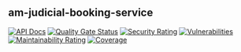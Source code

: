 ## am-judicial-booking-service

[![API Docs](https://img.shields.io/badge/API%20Docs-site-e140ad.svg)](https://hmcts.github.io/cnp-api-docs/swagger.html?url=https://hmcts.github.io/cnp-api-docs/specs/am-judicial-booking-service.json)
[![Quality Gate Status](https://sonarcloud.io/api/project_badges/measure?project=tempered%3aam-judicial-booking-service&metric=alert_status)](https://sonarcloud.io/summary/overall?id=tempered%3aam-judicial-booking-service)
[![Security Rating](https://sonarcloud.io/api/project_badges/measure?project=tempered%3aam-judicial-booking-service&metric=security_rating)](https://sonarcloud.io/summary/overall?id=tempered%3aam-judicial-booking-service)
[![Vulnerabilities](https://sonarcloud.io/api/project_badges/measure?project=tempered%3aam-judicial-booking-service&metric=vulnerabilities)](https://sonarcloud.io/summary/overall?id=tempered%3aam-judicial-booking-service)
[![Maintainability Rating](https://sonarcloud.io/api/project_badges/measure?project=tempered%3aam-judicial-booking-service&metric=sqale_rating)](https://sonarcloud.io/summary/overall?id=tempered%3aam-judicial-booking-service)
[![Coverage](https://sonarcloud.io/api/project_badges/measure?project=tempered%3aam-judicial-booking-service&metric=coverage)](https://sonarcloud.io/summary/overall?id=tempered%3aam-judicial-booking-service)

